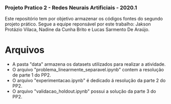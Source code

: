 ### Projeto Pratico 2 - Redes Neurais Artificiais - 2020.1

Este repositório tem por objetivo armazenar os códigos fontes do segundo projeto prático. Segue a equipe reponsável por este trabalho: Jakson Protázio Vilaca, Nadine da Cunha Brito e Lucas Sarmento De Araújo.


# Arquivos

- A pasta "data" armazena os datasets utilizados para realizar a atividade.
- O arquivo "problema_linearmente_separavel.ipynb" contem a resolução de parte 1 do PP2.
- O arquivo "experimentacao.ipynb" é dedicado á resolução da parte 2 do PP2.
- O arquivo "validacao_holdout.ipynb" possui a solução da parte 3 do PP2.
